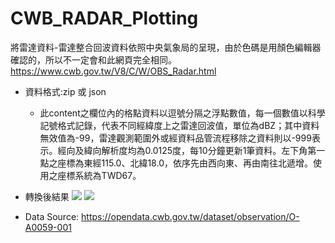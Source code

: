 # CWB_RADAR_Plotting
將雷達資料-雷達整合回波資料依照中央氣象局的呈現，由於色碼是用顏色編輯器確認的，所以不一定會和此網頁完全相同。
https://www.cwb.gov.tw/V8/C/W/OBS_Radar.html

* 資料格式:zip 或 json
  * 此content之欄位內的格點資料以逗號分隔之浮點數值，每一個數值以科學記號格式記錄，代表不同經緯度上之雷達回波值，單位為dBZ；其中資料無效值為-99，雷達觀測範圍外或經資料品管流程移除之資料則以-999表示。經向及緯向解析度均為0.0125度，每10分鐘更新1筆資料。左下角第一點之座標為東經115.0、北緯18.0，依序先由西向東、再由南往北遞增。使用之座標系統為TWD67。

* 轉換後結果
![](https://i.imgur.com/EUKK5LT.png) ![](https://i.imgur.com/jYgV7j8.png)



* Data Source: https://opendata.cwb.gov.tw/dataset/observation/O-A0059-001